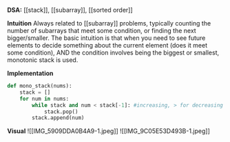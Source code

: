 
**DSA:** [[stack]], [[subarray]], [[sorted order]]

**Intuition**
Always related to [[subarray]] problems, typically counting the number of subarrays that meet some condition, or finding the next bigger/smaller. The basic intuition is that when you need to see future elements to decide something about the current element (does it meet some condition), AND the condition involves being the biggest or smallest, monotonic stack is used.

**Implementation**
```python
def mono_stack(nums):
	stack = []
	for num in nums:
		while stack and num < stack[-1]: #increasing, > for decreasing
			stack.pop()
		stack.append(num)
```

**Visual**
![[IMG_5909DDA0B4A9-1.jpeg]]
![[IMG_9C05E53D493B-1.jpeg]]


